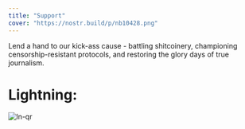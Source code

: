 ```yaml
---
title: "Support"
cover: "https://nostr.build/p/nb10428.png"
---
```


Lend a hand to our kick-ass cause - battling shitcoinery, championing censorship-resistant protocols, and restoring the glory days of true journalism.

# Lightning:

![ln-qr](https://nostr.build/p/nb10429.png)
